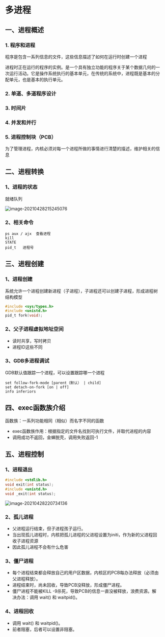 # 多进程

## 一、进程概述

### 1. 程序和进程

程序是包含一系列信息的文件，这些信息描述了如何在运行时创建一个进程

进程时正在运行的程序的实例。是一个具有独立功能的程序关于某个数据几何的一次运行活动。它是操作系统执行的基本单元，在传统的系统中，进程既是基本的分配单元，也是基本的执行单元。

### 2. 单道、多道程序设计

### 3. 时间片

### 4. 并发和并行

### 5. 进程控制块（PCB）

为了管理进程，内核必须对每一个进程所做的事情进行清楚的描述，维护相关的信息

## 二、进程转换

### 1、进程的状态

就绪队列

![image-20210428215245076](C:\Users\qiubin\AppData\Roaming\Typora\typora-user-images\image-20210428215245076.png)

### 2、相关命令

```shell
ps aux / ajx  查看进程
kill
STATE
pid_t	进程号
```

## 三、进程创建

### 1、进程创建

系统允许一个进程创建新进程（子进程），子进程还可以创建子进程，形成进程树结构模型

```c
#include <sys/types.h>
#include <unistd.h>
pid_t fork(void);
```

### 2、父子进程虚拟地址空间

- 读时共享，写时拷贝
- 进程ID这些不同

### 3、GDB多进程调试

GDB默认值跟踪一个进程，可以设置跟踪哪一个进程

```shell
set follow-fork-mode [parent（默认） | child]
set detach-on-fork [on | off]
info inferiors
```

## 四、exec函数族介绍

函数族：一系列功能相同（相似）而名字不同的函数

- exec函数族作用：根据指定的文件名找到可执行文件，并取代进程的内容
- 调用成功不返回，金蝉脱壳，调用失败返回-1

## 五、进程控制

### 1、进程退出

```c
#include <stdlib.h>
void exit(int status);
#include <unistd.h>
void _exit(int status);
```



![image-20210428220734136](C:\Users\qiubin\AppData\Roaming\Typora\typora-user-images\image-20210428220734136.png)

### 2、孤儿进程

- 父进程运行结束，但子进程孩子运行。
- 当出现孤儿进程时，内核把孤儿进程的父进程设置为initi，作为新的父进程回收子进程资源
- 因此孤儿进程不会有什么危害

### 3、僵尸进程

- 每个进程结束都会释放自己的用户区数据，内核区的PCB每办法释放（必须由父进程释放）。
- 进程结束时，尚未回收，导致PCB没释放，形成僵尸进程。
- 僵尸进程不能被KILL -9杀死，导致PCB的信息一直没被释放，浪费资源。解决办法：调用 wait() 和 waitpid()。

### 4、进程回收

- 调用 wait() 和 waitpid()。
- 前者阻塞，后者可以设置非阻塞。

